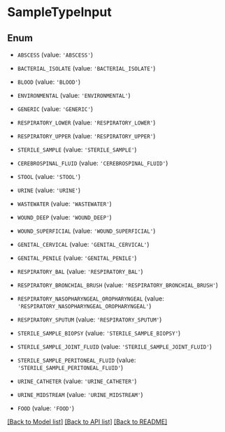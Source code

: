 # SampleTypeInput


## Enum

* `ABSCESS` (value: `'ABSCESS'`)

* `BACTERIAL_ISOLATE` (value: `'BACTERIAL_ISOLATE'`)

* `BLOOD` (value: `'BLOOD'`)

* `ENVIRONMENTAL` (value: `'ENVIRONMENTAL'`)

* `GENERIC` (value: `'GENERIC'`)

* `RESPIRATORY_LOWER` (value: `'RESPIRATORY_LOWER'`)

* `RESPIRATORY_UPPER` (value: `'RESPIRATORY_UPPER'`)

* `STERILE_SAMPLE` (value: `'STERILE_SAMPLE'`)

* `CEREBROSPINAL_FLUID` (value: `'CEREBROSPINAL_FLUID'`)

* `STOOL` (value: `'STOOL'`)

* `URINE` (value: `'URINE'`)

* `WASTEWATER` (value: `'WASTEWATER'`)

* `WOUND_DEEP` (value: `'WOUND_DEEP'`)

* `WOUND_SUPERFICIAL` (value: `'WOUND_SUPERFICIAL'`)

* `GENITAL_CERVICAL` (value: `'GENITAL_CERVICAL'`)

* `GENITAL_PENILE` (value: `'GENITAL_PENILE'`)

* `RESPIRATORY_BAL` (value: `'RESPIRATORY_BAL'`)

* `RESPIRATORY_BRONCHIAL_BRUSH` (value: `'RESPIRATORY_BRONCHIAL_BRUSH'`)

* `RESPIRATORY_NASOPHARYNGEAL_OROPHARYNGEAL` (value: `'RESPIRATORY_NASOPHARYNGEAL_OROPHARYNGEAL'`)

* `RESPIRATORY_SPUTUM` (value: `'RESPIRATORY_SPUTUM'`)

* `STERILE_SAMPLE_BIOPSY` (value: `'STERILE_SAMPLE_BIOPSY'`)

* `STERILE_SAMPLE_JOINT_FLUID` (value: `'STERILE_SAMPLE_JOINT_FLUID'`)

* `STERILE_SAMPLE_PERITONEAL_FLUID` (value: `'STERILE_SAMPLE_PERITONEAL_FLUID'`)

* `URINE_CATHETER` (value: `'URINE_CATHETER'`)

* `URINE_MIDSTREAM` (value: `'URINE_MIDSTREAM'`)

* `FOOD` (value: `'FOOD'`)

[[Back to Model list]](../README.md#documentation-for-models) [[Back to API list]](../README.md#documentation-for-api-endpoints) [[Back to README]](../README.md)


